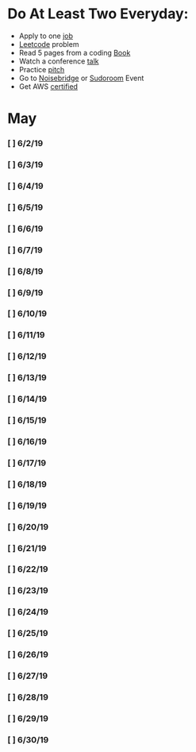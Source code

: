 # Do At Least Two Everyday:
* Apply to one [job](https://www.indeed.com/jobs?q=full+stack+developer&l=San+Francisco%2C+CA)
* [Leetcode](https://leetcode.com/problemset/all/) problem
* Read 5 pages from a coding [Book](http://ce.sharif.edu/courses/96-97/2/ce153-4/resources/root/Text%20Books/An%20Introduction%20to%20Computer%20Science.pdf)
* Watch a conference [talk](https://www.dotconferences.com/conference/dotjs)
* Practice [pitch](https://docs.google.com/document/d/1b2WZysfhfLellMUBM3-a_c7rZNcJX-XrTo_jpJklLyw/edit)
* Go to [Noisebridge](https://www.meetup.com/noisebridge/events/) or [Sudoroom](https://sudoroom.org/calendar/) Event
* Get AWS [certified](https://acloud.guru/learn/aws-certified-solutions-architect-associate)

# May
### [ ] 6/2/19
### [ ] 6/3/19
### [ ] 6/4/19
### [ ] 6/5/19
### [ ] 6/6/19
### [ ] 6/7/19
### [ ] 6/8/19
### [ ] 6/9/19
### [ ] 6/10/19
### [ ] 6/11/19
### [ ] 6/12/19
### [ ] 6/13/19
### [ ] 6/14/19
### [ ] 6/15/19
### [ ] 6/16/19
### [ ] 6/17/19
### [ ] 6/18/19
### [ ] 6/19/19
### [ ] 6/20/19
### [ ] 6/21/19
### [ ] 6/22/19
### [ ] 6/23/19
### [ ] 6/24/19
### [ ] 6/25/19
### [ ] 6/26/19
### [ ] 6/27/19
### [ ] 6/28/19
### [ ] 6/29/19
### [ ] 6/30/19




